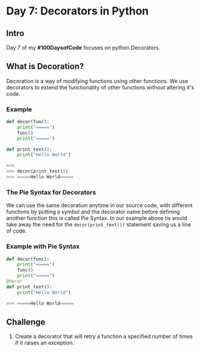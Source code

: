# Day 7: Decorators in Python

## Intro
Day 7 of my __#100DaysofCode__ focuses on python Decorators.

## What is Decoration?

Decoration is a way of modifying functions using other functions. We use decorators to extend the functionality of other functions without altering it's code.

### Example
```python
def decor(func):
	print("=====")
	func()
	print("=====")

def print_text():
	print("Hello World")

>>>
>>> decor(print_text())
>>> =====Hello World=====
```

### The Pie Syntax for Decorators
We can use the same decoration anytime in our source code, with different functions by putting `@` symbol and the decorator name before defining another function this is called Pie Syntax. In our example above tis would take away the need for the `decor(print_text())` statement saving us a line of code.

### Example with Pie Syntax
```python
def decor(func):
	print("=====")
	func()
	print("=====")
@decor
def print_text():
	print("Hello World")

>>> =====Hello World=====
```

## Challenge
1. Create a decorator that will retry a function a specified number of times if it raises an exception.
